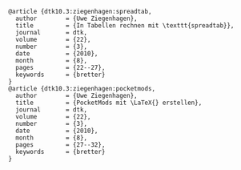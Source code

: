     @article {dtk10.3:ziegenhagen:spreadtab,
      author        = {Uwe Ziegenhagen},
      title         = {In Tabellen rechnen mit \texttt{spreadtab}},
      journal       = dtk,
      volume        = {22},
      number        = {3},
      date          = {2010},
      month         = {8},
      pages         = {22--27},
      keywords      = {bretter}
    }
    @article {dtk10.3:ziegenhagen:pocketmods,
      author        = {Uwe Ziegenhagen},
      title         = {PocketMods mit \LaTeX{} erstellen},
      journal       = dtk,
      volume        = {22},
      number        = {3},
      date          = {2010},
      month         = {8},
      pages         = {27--32},
      keywords      = {bretter}
    }